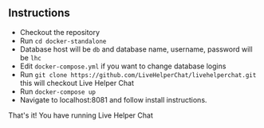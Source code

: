 ## Instructions

* Checkout the repository
* Run `cd docker-standalone`
* Database host will be `db` and database name, username, password will be `lhc`
* Edit `docker-compose.yml` if you want to change database logins
* Run `git clone https://github.com/LiveHelperChat/livehelperchat.git` this will checkout Live Helper Chat
* Run `docker-compose up`
* Navigate to localhost:8081 and follow install instructions.

That's it! You have running Live Helper Chat